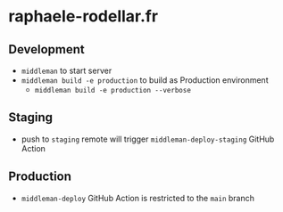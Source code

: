 # raphaele-rodellar.fr

## Development

- `middleman` to start server
- `middleman build -e production` to build as Production environment
  - `middleman build -e production --verbose`

## Staging

- push to `staging` remote will trigger `middleman-deploy-staging` GitHub Action

## Production

- `middleman-deploy` GitHub Action is restricted to the `main` branch
